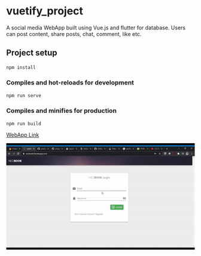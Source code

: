 # vuetify_project

A social media WebApp built using Vue.js and flutter for database. Users can post content, share posts, chat, comment, like etc.

## Project setup
```
npm install
```

### Compiles and hot-reloads for development
```
npm run serve
```

### Compiles and minifies for production
```
npm run build
```

<a href="https://neobook.herokuapp.com">WebApp Link</a>

<img src="NeoBookVid.gif" width="900">
